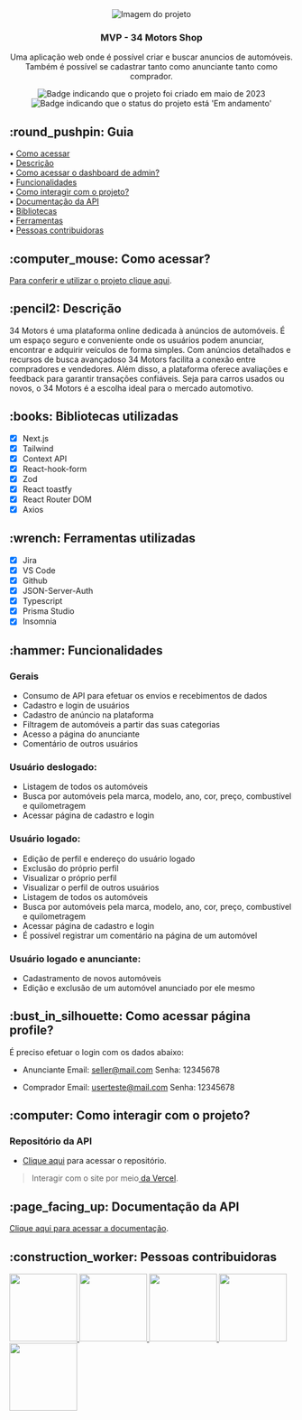 <div align="center">
<img alt="Imagem do projeto" src="" />
</div>

<div align="center">
<h3>
  MVP - 34 Motors Shop
</h3>
<p>Uma aplicação web onde é possível criar e buscar anuncios de automóveis. Também é possível se cadastrar tanto como anunciante tanto como comprador.</p>
</div>

<p align="center">
    <img alt="Badge indicando que o projeto foi criado em maio de 2023" src="https://img.shields.io/badge/Data%20de%20cria%C3%A7%C3%A3o-Maio%2F2023-blue">
    <img alt="Badge indicando que o status do projeto está 'Em andamento'" src="https://img.shields.io/badge/Status-Em andamento-blue">
</p>

<h2 id="Como acessar"> :round_pushpin: Guia</h2>

• <a href="#Como acessar">Como acessar</a>
<br>
• <a href="#descricao">Descrição</a>
<br>
• <a href="#login">Como acessar o dashboard de admin?</a>
<br>
• <a href="#funcionalidades">Funcionalidades</a>
<br>
• <a href="#interacao">Como interagir com o projeto?</a>
<br>
• <a href="#doc">Documentação da API</a>
<br>
• <a href="#Bibliotecas">Bibliotecas</a>
<br>
• <a href="#Ferramentas">Ferramentas</a>
<br>
• <a href="#Desenvolvedores">Pessoas contribuidoras</a>
<br>

<h2 id="Como acessar"> :computer_mouse: Como acessar?</h2>

<a href="">Para conferir e utilizar o projeto clique aqui</a>.

<h2 id="descricao">:pencil2: Descrição</h2>
34 Motors é uma plataforma online dedicada à anúncios de automóveis. É um espaço seguro e conveniente onde os usuários podem anunciar, encontrar e adquirir veículos de forma simples. Com anúncios detalhados e recursos de busca avançadoso 34 Motors facilita a conexão entre compradores e vendedores. Além disso, a plataforma oferece avaliações e feedback para garantir transações confiáveis. Seja para carros usados ou novos, o 34 Motors é a escolha ideal para o mercado automotivo.

<h2 id="Bibliotecas">:books: Bibliotecas utilizadas</h2>

- [x] Next.js
- [x] Tailwind
- [x] Context API
- [x] React-hook-form
- [x] Zod
- [x] React toastfy
- [x] React Router DOM
- [x] Axios

<h2 id="Ferramentas">:wrench: Ferramentas utilizadas</h2>

- [x] Jira
- [x] VS Code
- [x] Github
- [x] JSON-Server-Auth
- [x] Typescript
- [x] Prisma Studio
- [x] Insomnia

<h2 id="funcionalidades">:hammer: Funcionalidades</h2>

### Gerais
- Consumo de API para efetuar os envios e recebimentos de dados
- Cadastro e login de usuários
- Cadastro de anúncio na plataforma
- Filtragem de automóveis a partir das suas categorias
- Acesso a página do anunciante
- Comentário de outros usuários

### Usuário deslogado:
- Listagem de todos os automóveis
- Busca por automóveis pela marca, modelo, ano, cor, preço, combustível e quilometragem
- Acessar página de cadastro e login

### Usuário logado:
- Edição de perfil e endereço do usuário logado
- Exclusão do próprio perfil
- Visualizar o próprio perfil
- Visualizar o perfil de outros usuários
- Listagem de todos os automóveis
- Busca por automóveis pela marca, modelo, ano, cor, preço, combustível e quilometragem
- Acessar página de cadastro e login
- É possível registrar um comentário na página de um automóvel
 
### Usuário logado e anunciante:
- Cadastramento de novos automóveis
- Edição e exclusão de um automóvel anunciado por ele mesmo

<h2 id="login">:bust_in_silhouette: Como acessar página profile?</h2>
É preciso efetuar o login com os dados abaixo:

- Anunciante
Email: seller@mail.com
Senha: 12345678

- Comprador
Email: userteste@mail.com
Senha: 12345678

<h2 id="interacao">:computer: Como interagir com o projeto? </h2>

### Repositório da API
 * <a href="">Clique aqui</a> para acessar o repositório.

 >Interagir com o site por meio<a href=""> da Vercel</a>.

<h2 id="doc">:page_facing_up: Documentação da API </h2>
<a href="">Clique aqui para acessar a documentação</a>.

<h2 id="Desenvolvedores">:construction_worker: Pessoas contribuidoras</h2>

<a href="https://github.com/freitassneto">
  <img width="120px" src="https://avatars.githubusercontent.com/u/109801407?v=4">
</a>

<a href="https://github.com/ArthurViniciusBA1">
  <img width="120px" src="https://avatars.githubusercontent.com/u/76403597?v=4">
</a>
 
<a href="https://github.com/IsadoraPerdigao">
  <img width="120px" src="https://avatars.githubusercontent.com/u/102971900?v=4">
</a>
 
<a href="https://github.com/PauloMorenoD">
  <img width="120px" src="https://avatars.githubusercontent.com/u/106778522?v=4">
</a>
 
<a href="https://github.com/CarolinaOlivaCruz">
  <img width="120px" src="https://avatars.githubusercontent.com/u/78989471?v=4">
</a>
